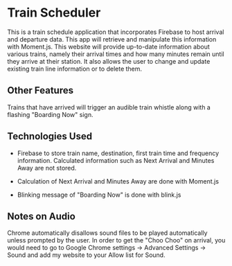 # Train Scheduler

This is a train schedule application that incorporates Firebase to host arrival and departure data. This app will retrieve and manipulate this information with Moment.js. This website will provide up-to-date information about various trains, namely their arrival times and how many minutes remain until they arrive at their station. It also allows the user to change and update existing train line information or to delete them.

## Other Features

Trains that have arrived will trigger an audible train whistle along with a flashing "Boarding Now" sign.

## Technologies Used

- Firebase to store train name, destination, first train time and frequency information. Calculated information such as Next Arrival and Minutes Away are not stored.

- Calculation of Next Arrival and Minutes Away are done with Moment.js

- Blinking message of "Boarding Now" is done with blink.js

## Notes on Audio

Chrome automatically disallows sound files to be played automatically unless prompted by the user. In order to get the "Choo Choo" on arrival, you would need to go to Google Chrome settings -> Advanced Settings -> Sound and add my website to your Allow list for Sound.
